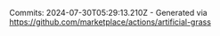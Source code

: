 Commits: 2024-07-30T05:29:13.210Z - Generated via https://github.com/marketplace/actions/artificial-grass
<br>
